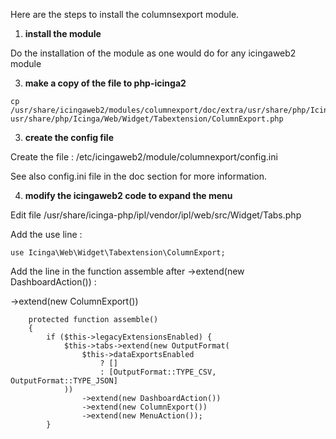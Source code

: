 Here are the steps to install the columnsexport module.

1. <b>install the module</b>
   
Do the installation of the module as one would do for any icingaweb2 module

3. <b>make a copy of the file to php-icinga2</b>
```
cp /usr/share/icingaweb2/modules/columnexport/doc/extra/usr/share/php/Icinga/Web/Widget/Tabextension/ColumnExport.php usr/share/php/Icinga/Web/Widget/Tabextension/ColumnExport.php 
```
3. <b>create the config file</b>

Create the file : /etc/icingaweb2/module/columnexport/config.ini

See also config.ini file in the doc section for more information.

4. <b>modify the icingaweb2 code to expand the menu</b>

Edit file /usr/share/icinga-php/ipl/vendor/ipl/web/src/Widget/Tabs.php

Add the use line : 
```
use Icinga\Web\Widget\Tabextension\ColumnExport;
```

Add the line in the function assemble after ->extend(new DashboardAction()) :

->extend(new ColumnExport())
```
    protected function assemble()
    {
        if ($this->legacyExtensionsEnabled) {
            $this->tabs->extend(new OutputFormat(
                $this->dataExportsEnabled
                    ? []
                    : [OutputFormat::TYPE_CSV, OutputFormat::TYPE_JSON]
            ))
                ->extend(new DashboardAction())
                ->extend(new ColumnExport())
                ->extend(new MenuAction());
        }
```
